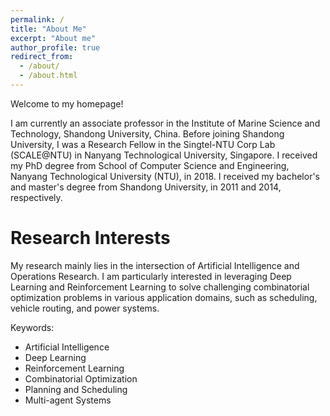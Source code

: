 ```yaml
---
permalink: /
title: "About Me"
excerpt: "About me"
author_profile: true
redirect_from: 
  - /about/
  - /about.html
---
```


Welcome to my homepage!

I am currently an associate professor in the Institute of Marine Science and Technology, Shandong University, China. Before joining Shandong University, I was a Research Fellow in the Singtel-NTU Corp Lab (SCALE@NTU) in Nanyang Technological University, Singapore. I received my PhD degree from School of Computer Science and Engineering, Nanyang Technological University (NTU), in 2018. I received my bachelor's and master's degree from Shandong University, in 2011 and 2014, respectively.

Research Interests
======
My research mainly lies in the intersection of Artificial Intelligence and Operations Research. I am particularly interested in leveraging Deep Learning and Reinforcement Learning to solve challenging combinatorial optimization problems in various application domains, such as scheduling, vehicle routing, and power systems.

Keywords:
* Artificial Intelligence 
* Deep Learning
* Reinforcement Learning
* Combinatorial Optimization
* Planning and Scheduling
* Multi-agent Systems
